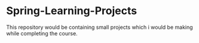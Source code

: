 # Spring-Learning-Projects
This repository would be containing small projects which i would be making while completing the course.
